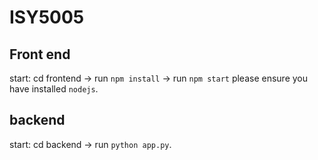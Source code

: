# ISY5005

## Front end
start: cd frontend -> run `npm install` -> run `npm start`
please ensure you have installed `nodejs`.


## backend
start: cd backend -> run `python app.py`.

